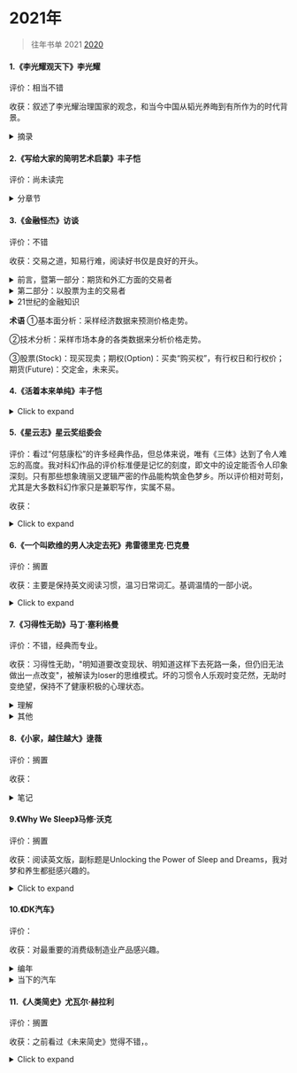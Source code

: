# 2021年

> 往年书单 2021 [2020](2020书单.html)



#### 1.《李光耀观天下》李光耀

评价：相当不错

收获：叙述了李光耀治理国家的观念，和当今中国从韬光养晦到有所作为的时代背景。

<details>
  <summary>摘录</summary>
  <pre>
  在中国的历史上，一个强大的中央政府意味着和平繁荣的国家。一个软弱的中央意味着紊乱，国家将无宁日。<br>
	中国的社会流动性是存在的，还不是一个高度分化(基因和教育机会)的国家，比如英国。在新加坡，由于迅速发展教育，正处于比预想要超前地达到这种危险的境地。<br>
	中国毕竟不是一个新的强国，而是一个已睡醒的巨人，一个正在复兴的古老强国。我相信中国的愿望，是要成为世界上最强大的国家。问题在于，是否相信中国再三的承诺，即它只寻求和平崛起，绝不称霸。但这并不意味着中国与别国发生争端时都只是让步，随着力量对比的变化，中国将有更多表达喜恶的自由。如前外长杨洁篪所说，凡是关系到中国的核心利益，中国必须坚持其主张。<br>
	李光耀看出了美国的霸权主义。美国靠近中国的海岸，在东海所进行的间谍活动，如果是中国对美国做，美国将无法忍受。因此你可以想象中国人的感受。当他们能做到时，中国人会说“我不会到你的太平洋海岸，谁给你到这里来的权利？”美国人会说不吗？最终，强权即公理。<br>
	为什么苹果手机不是在中国发明的？中国的知识产权法和企业制度目前还不能提供足够的奖励，去解放我们从历史上明确了解到的中国人民拥有的创造力。但是我乐观地认为，目前的中国领导层有足够的意志和能力，理智地处理这些国内的挑战。<br>
	但李光耀的文章会单纯化、掩饰美国行径的目的，这也可能是小国生存的智慧，作为美国的安全合作伙伴得到军购方面的好处也必须支持它。但他也认同中国的外交政策更明智：他们不认为改变别人的制度关他们的事。制度怎么样，他们就怎么样去面对，并尽量从中获取好处，而不把自己套牢。<br>
	新加坡是一个弹丸小国，资源很少，所以需要一个超凡的领导团队。所以李光耀不希望实行两党制，这样政府会平庸。并且希望高薪养廉，招揽顶尖的从政人才。现在的年轻一代的内阁部长顺应民意，进行部长减薪，李光耀觉得是不妥的。<br>
	这样顶尖人才只愿意当半个任期的部长，就当是国民服役。政府形同旋转门，既缺乏对事物课题的深入了解，又找不到从长远的角度思考问题的动力。
	</pre>
</details>



#### 2.《写给大家的简明艺术启蒙》丰子恺

评价：尚未读完

<details>
  <summary>分章节</summary>
  <b>慈悲的滋味</b><br>
	<b>美的情绪</b><br>
	<b>认识绘画</b><br>
	<b>认识建筑</b><br>
	<b>音乐入门</b><br>
</details>




#### 3.《金融怪杰》访谈

评价：不错

收获：交易之道，知易行难，阅读好书仅是良好的开头。

<details>
  <summary>前言，暨第一部分：期货和外汇方面的交易者</summary>
  <pre>
  	只要人心亘古不变，华尔街就不会有新鲜的事。<br>
	市场参与者的情绪对价格变动的影响巨大。并且这种影响几乎完全无法精确估量，更难以准确确定(乐观)泡沫或(悲观)恐慌会持续多久，正因为如此，战胜市场才有如此之难。<br>
	“有效市场假说”理论的谬误是严重的（该假说认为投资者不可能通过分析以往价格获得高于市场平均水平的超额利润)。作者通过采访和分析，得出市场交易与国际象棋比赛更相似，都会有技能出众和技能匮乏、平平的参与者。<br>
	只是市场上的交易是比国际象棋更为繁复的博弈。高手对市场动向能得出与众不同、更胜一筹的解读。<br>
	风险控制绝对是交易制胜的关键，无论对自己的观点和研判多么深信不疑、自信满满。也坚决不在单笔交易中孤注一掷。<br>
<b>迈克尔・马库斯</b>（期货）<br>
ⅰ 止损持盈<br>
	最重要的交易法则也许就是持盈和止损。这两者同样重要。如果你不能坚定持有盈利的头寸，那么你总的盈利将无法弥补止损形成的总亏损。
	你也必须按照自己的方式行事，只要所用方法是符合交易基本原理的，而且有自己的风格和方法(适合自身特点)，那么利会大于弊，得会大于失。
	截至访谈时的过去两年里，马库斯也开始交易股票，交易股票时，他会更耐心。<br>
ⅱ 交易态度<br>
	追随趋势必须具有耐心。
	交易是绝对私人的事，你必须做好自己的功课，必须独立分析和判断。<br>
ⅲ 分析<br>
  最好的交易应该是以下三方面都对你有利，也就是基本面、技术面以及市场的情况、基调。<br>
<b>布鲁斯・科夫纳</b>（外汇、期货）<br>
i 交易态度<br>
	预见世界发生的变化，洞察有别于当前的格局和形势；在压力下能保持理性，并且恪守交易纪律。<br>
	交易是少数赢家通吃的“零和游戏”，需要后天的刻苦努力。<br>
	降低交易规模、降低头寸规模、降低持仓规模，牢记风险管理。对于任何一个级别的交易者，“冲动交易”都是致命伤。<br>
ii 分析<br>
	有上千种难以理解、不为人知的市场机制、因素在主导市场，在新闻、消息正式公布之前，在小交易员收到消息前，这些机制、因素已对市场发挥了作用，产生了影响。所以科夫纳也常在价格发生突破后才作跟进，但要识别假突破，他的经验是：<br>
	<font color="red">价格在突破前，盘整时间越久，盘整区域越稳固，当价格突破时，就越没人能够理解其中缘由，此时跟进交易通常风险报酬比良好。</font><br>
	(他认为，市场中对价格运动的解释越少，价格运动的有效性，可信度越高。反之，越被投机客关注，信号越可能是虚假。)<br>
iii 经验
	大熊市的特性和牛市的特性截然不同，总在急速猛烈的下跌后出现快速的反弹。总之很难玩，反应速度不够就亏。<br>
<b>理查德・丹尼斯</b>（期货）<br>
i 交易态度<br>
	对交易的印象、认知不要和鸭子一样。鸭子只有足够年幼，你就可以教会它们把军舰当成自己的妈妈。许多交易者也有如此情结，关注让自己大赚的第一笔交易是做多还是做空。这些交易者可能因此成为长期的“死多头”或者“死空头”。<br>
	你必须把风险降到最小，要把<font color="red"><b>资金保留</b></font>到为数不多的、能短期赚大钱的时候再用。把资金投入次优的交易，你是承担不起的。如果你这么做，等到短期赚大钱的时机到来，你早已筋疲力尽，资金耗尽了。好钢一定要用在刀刃上。<br>
	个人注：能冷静地保留子弹。<br>
ii 分析<br>
	股票vs期货：与商品期货市场上的价格波动相比，个股价格的波动更近乎随机。我认为，每只股票的基本面信息是不够多的，不足以使股价形成充分、显著的趋势性运动，不足以使股价运动摆脱随机特性。商品期货品种的数量哪有股票数量那么多。<br>
<b>保罗・都铎・琼斯</b>（期货）<br>
i 交易态度<br>
	琼斯在交易上极具灵活性，在观点上保持充分的弹性，这点也是琼斯交易成功的基础和关键。他转变观点，改变看法的时点恰到好处，非常及时。<br>
	供参考：在某种程度上，要想成为一名优秀的交易者，你必须做个逆向交易者，与大多数人的观点保持相反。（个人注：就是寻找市场的顶部和底部，琼斯认为某个市场长期趋势和短期趋势不符，就会进场试错。）但这是琼斯的技能，也有交易者认为“吃鱼要吃中段”，寻顶抄底比较难。<br>
	永远不要过度交易，不要仓位过重。<font color="red">交易制胜的关键在于第一流的出色防守，而非第一流的出色进攻。</font><br>
ii 分析<br>
iii 关于华尔街<br>
	错觉：因为我们作为交易公司具有某些特别的知识，所以我们能交易得好，而我们交易得好，其他人就要受到伤害。<br>
	实际：我们交易得成功不是因为我们拥有别人所不具有的某些知识，而是因为我们能做好自己的交易功课。任何人都能通过自身的努力从芸芸众生中脱颖而出。<br>
<b>盖瑞・贝弗德</b>（期货）<br>
i 交易态度<br>
	不要过度交易。那意味着交易者必须做对许多次，才能弥补高昂的交易成本。<font color="red">交易者要伺机而动，耐心等待交易良机的到来。</font><br>
	要学会耐心、坚定持有赚钱的好品种，也乐于认错止损亏损的品种。<br>
<b>艾迪・塞柯塔</b>（期货）<br>
i 人物<br>
	他编制了许多电脑程序来进行交易和分析，在心理学方面也高度敏锐和深刻洞察，能见微知著。比如他发现施瓦格的手表拨快了几分钟，从而察觉、捕捉到他的一项基本性格特征。<br>
	塞柯塔在毗邻Lake Tahoe的家中的办公室交易、工作，这儿有着田园诗般的景致。<br>
ii 经验<br>
	利多出尽（也叫兑现）是利空，利空出尽是利多。在市场还只有朦胧信息的时候,主力资金已经根据政策动向将这个消息带来的上涨或者下跌动力消化掉了。“市场透支新闻消息，提取做出反应，令消息效应大打折扣”。<br>
	这是塞柯塔第一次败绩的经验，从此也对运行规律越来越着迷。<br>
	他的交易原则：
	• 截断亏损（止损）
	• 让利润奔跑（持盈）
	• 不下重注
	• 坚定不移地遵循交易法则
	• 知道何时该打破交易法则，形成新的法则<br>
iii 交易态度<br>
	看重：长期趋势 > 当前技术图表上的价格形态 > 挑选好的价位做多或沽空<br>
	直觉是重要的，但要区别“直觉”（潜意识的分析）和“空想”（情绪刺激和欲望），后者是危险、有害的。<br>
iv 持盈止损<br>
	看涨就会做多，而不是等到价格回撤。当做多时，设置的止损点如被击穿，塞柯塔立马就会了结多头头寸，进行止损，否则就将一路持有，直到价格突破我的止盈点，才了结出场。<font color="red">注：</font>止损点一般是根据单笔交易的亏损不超过交易账户净资产的比如5%。<br>
<b>拉里・海特</b>（期货）<br>
i 交易态度<br>
	重视风险。<br>
	用于生活开支的钱永远不可投入交易。<br>
	</pre>
</details>
<details>
  <summary>第二部分：以股票为主的交易者</summary>
  <pre>
  股票市场中做中长久期配置的交易者一般只看基本面，即是否在估值偏低的时候买到。并不关心短期走势，也就是不去判断趋势，做“左侧交易“。<br>
  中长久期一般做好公司、大公司————”船大抗风险“。运作良好的大型公司，产业周期越长，理论上越稳定。股价大起大落，但放到3、5年来看，其实很多公司的基本面没有发生任何变化。所谓的：<br>
  <font color="red">公司没动，动的是人心。</font> 一语道明价值投资和投机性交易之间的组合关系<br>  <b>迈克尔・斯坦哈特</b>（股票）<br>
  i 交易态度<br>
  他不用技术图表，但对基本面十分看重，充分全面地了解所交易的股票。<br>
  ii 操作<br>
  斯坦哈特的买卖也可以用“投资”形容，因为他大量的操作是，更长期地持有以及买卖的理由更为复杂。他会深刻分析基本面，希望形成他确信的，并且与市场普遍看法有所不同的观点，即与众不同的观点。<br>
  <font color="red">注：</font>比如，大家都觉得国产车没影响力的时候，伯克希尔·哈撒维投资比亚迪。<br>
  iii 对冲基金<br>
  初始的”对冲“概念是完全着重、强调选股能力的。比如你看好福特，看空通用，那么你可以做多福特，并同时做空通用，多空头寸的规模相等。<br>
  现在”对冲基金“一词已有些名不符实了。现在的对冲基金都是有限合伙制的，一般合伙人通常根据基金的业绩得到回报，在交易操作上比传统的基金管理者更具弹性和灵活性。<br>
  进入对冲基金领域的人，不是对冲理论的实践者，他们更感兴趣的是可以自己当老板，自己替自己打工。因为徒有其名，所以他们对”对冲“这个名字感到尴尬。而且”对冲“一词含有做空的意思，但进行做空交易会被扣上”反美“的帽子，好像你全力支持灾祸，可以从中做空获利。<br>
  斯坦哈特嘲讽道，所以这些对冲基金用”私人合伙公司“一词自称。<br>
  现在纯粹对冲交易的实践者较少的原因是，需要动用大量资金，需要对冲操作和研判，且其中很大部分的资金投入是无效、抵消的。<br>
  iv 对冲基金 VS 共同基金<br>
  绝大多数共同基金所采用的交易策略都是<font color="red">买入并持有</font>。买进低估值的公司，减少交易次数。<br>
  上世纪中叶最常见的操作建议就是买入股票，然后藏进地下室，忘记买进这回事，长期持有下去。<br>
  v 访谈评价<br>
  施瓦格发现许多杰出的交易者都具有这样一个特点：<font color="red">当他们察觉到胜算很大的交易机会时，他们愿意并且能够下重注，敢于重仓出击。</font><br>
<b>威廉・欧奈尔</b><br>
	i 选股<br>
  </pre>
</details>
<details>
  <summary>21世纪的金融知识</summary>
  <pre>
  1. 关于基金（公募：普通基金和ETF）
  https://www.youtube.com/watch?v=d_kJgwxhOJM
  │   基金
  │ 
  └───私募基金
  │   |
  │   |  概念：私底下募集，比如对冲基金，私募股权基金(PE)，风投基金(VC)；
  │   |  特点：比较玩得起，监管不用那么严格；我们一般也买不了
  │
  └───公募基金
  │   |  特点：监管更严格，因为其中有普通人的毕生储蓄甚至养老
  │   |   
  │   └───普通基金（共同基金/LOF）
  │   |   ｜ 费率：贵；主动型基金
  │   |
  │   |
      └───ETF（非常推荐）
          ｜ 费率：便宜；被动型基金
          ｜
          ｜ 追踪一个指数，相当于买了一个大盘；但玩法也多，比如加个杠杆、反向(做空)
          ｜ 有趣：肥胖型型ETF，弄了一堆和健康生活相关的股票
  <br>
  巴菲特在07年做过一个十年赌约，认为对冲基金跑不赢大盘指数。（思想很明确，主动型是拼不过被动型的）。
  结果十年后，果然应约的对手没有一支能跑赢大盘。学术界一直在探讨，一个专业人士管理真的是比随便扔骰子挑出来的好么？更何况它有那么高昂的手续费。
  但这个实验放在大A适用么？经济型里面有一个概念叫有效市场假说。
  有效市场假说：如果证券市场是有效的，那么价格就会反映到这个市面上所有的信息，不存在任何的不合理的定价或者套利空间。
  当然这只是一个假说，现实生活当中是不存在这种完美市场的。只是说看现在发展的这个经济体到底有多接近完美市场，越接近，主动型基金越没用。现在信息这么发达，数据挖掘、量化交易呀，靠主动选择股票来挖掘当中的价格不合理，是越来越难的。不过A股散户特别多，也不看年报财报，追涨杀跌的被割韭菜，市场不完善。市场没那么有效的时候，专业的投资者是可以通过信息差和专业性跑赢大盘的。
  </pre>
  <pre>
  比较好用的选股方式：
  1.中长线：查看研报，观察对未来两年市盈率的预期。
  2.短线：观察当天开盘的特大单、大单买入，如果实际价格反馈不一致，小单流出较大，可以入场。
  3.关于分单：比如卖单分单，是由机构将大单拆分为中小单卖出，掩人耳目。而买单分单，则是逐步建仓，也是机构防止大家看出来，降低买入的成本和风险。
  </pre>
</details>





**术语**
①基本面分析：采样经济数据来预测价格走势。

②技术分析：采样市场本身的各类数据来分析价格走势。

③股票(Stock)：现买现卖；期权(Option)：买卖“购买权”，有行权日和行权价；期货(Future)：交定金，未来买。



#### 4.《活着本来单纯》丰子恺
<details>
  <summary>Click to expand</summary>
  whatever
</details>



#### 5.《星云志》星云奖组委会

评价：看过“何慈康松”的许多经典作品，但总体来说，唯有《三体》达到了令人难忘的高度。我对科幻作品的评价标准便是记忆的刻度，即文中的设定能否令人印象深刻。只有那些想象瑰丽又逻辑严密的作品能构筑金色梦乡。所以评价相对苛刻，尤其是大多数科幻作家只是兼职写作，实属不易。

收获：

<details>
  <summary>Click to expand</summary>
  whatever
</details>



#### 6.《一个叫欧维的男人决定去死》弗雷德里克·巴克曼

评价：搁置

收获：主要是保持英文阅读习惯，温习日常词汇。基调温情的一部小说。

<details>
  <summary>Click to expand</summary>
  whatever
</details>



#### 7.《习得性无助》马丁·塞利格曼

评价：不错，经典而专业。

收获：习得性无助，"明知道要改变现状、明知道这样下去死路一条，但仍旧无法做出一点改变"，被解读为loser的思维模式。坏的习惯令人乐观时变茫然，无助时变绝望，保持不了健康积极的心理状态。

<details>
  <summary>理解</summary>
  <pre>
  <b>习得性无助理论</b><br>
  三个必要的成分组成：关联性、认知以及行为。<br>
  <b>来源：</b>习得性无助是由于后天所受到的非预期内的挫折太多，且没有磨练出解决问题的恰当方法，而慢慢对现实丧失抵抗。<br>
  <b>关联性：</b>指人的行为和他之后经历结果之间的客观关系。分为不可控性和可控性<br>
  <b>认知：</b>指人感知、解释和推测关联性的方式。感知可能正确也可能与事实不符。推测是使用感知和解释去形成一种对未来的预期。<br>
  例：如果他经历了一次他认为是由自己的愚蠢所导致的失败，那么当他遇到需要智慧的情境时，他会预期自己再次失败。<br>
  <b>行为：</b>指是由关联性以及此人对它的认知所致的可观察的结果。如主动或被动。无助理论认为，个体对未来无助的预期会带来其他结果：认知迟滞、低自尊、沮丧、失去进取心，免疫系统的改变，以及生理疾病。
	</pre>
</details>
<details>
  <summary>其他</summary>
  <pre>
  <b>损失厌恶</b>
  做法：做选择时，不要去想好处，专门想坏处。
  做选择时，多思考这件事对你的<b>坏处</b>是什么呢？
  比如，学习除了枯燥一点全是好处。游戏的坏处就太多了。
  只要想到这些你的大脑就会重新恢复理智。
  这个方法可以普适地应用于很多坏习惯。<br>
  <b>对于好习惯</b>
  1. 放大影响和感受
  2. 线下见面同好，比如跑步、读书。一个人走得快，两个人走得远。
	</pre>
</details>


#### 8.《小家，越住越大》逯薇

评价：搁置

收获：

<details>
  <summary>笔记</summary>
  <pre>
  <b>逯薇</b> 万科广深地区副总建筑师 <br>
  你如何对待家，家便如何对待你
  </pre>
</details>



#### 9.《Why We Sleep》马修·沃克

评价：搁置

收获：阅读英文版，副标题是Unlocking the Power of Sleep and Dreams，我对梦和养生都挺感兴趣的。

<details>
  <summary>Click to expand</summary>
  whatever
</details>


#### 10.《DK汽车》

评价：

收获：对最重要的消费级制造业产品感兴趣。

<details>
  <summary>编年</summary>
  <pre>
  <b>1920年以前的第一批汽车</b><br>
  <font color='red'>梅赛德斯（Mercedes）</font>的故事
  戴姆勒、梅赛德斯、奔驰都是源于人名。Benz是历史上最重要的汽车革新者，Daimler也是汽车工程师，他们开创了各自的汽车品牌。拥有市场占有权的某位经销商以小女儿的名字来命名戴姆勒旗下某款车型，诞生一个新的品牌名称——Mercedes。
  20世纪20年代的经济萧条重创德国，两家公司合并，成立戴姆勒-奔驰股份公司，生产的汽车冠以梅赛德斯-奔驰品牌。<br>
  <font color='red'>福特（Ford）</font>Model T通过高效生产线生产出来，使数百万计美国人变成有车族。<br>
  <font color='red'>凯迪拉克（Cadillac）</font>在底特律成立，源于18世纪底特律的法国创建者的名字。创始人亨利·利兰，他创造了凯迪拉克和林肯两种车型，被誉为美国汽车工业的“精密生产大师”。<br>
  劳斯莱斯银魅（Rolls-Royce Silver Ghost）这款车帮助劳斯莱斯获得了“世界上最好的汽车”称号，是“手工工艺对工业设计的全面胜利”。<br>
  <b>20世纪20年代</b><br>
  <font color='red'>布加迪（Bugatti）</font>的Type 35B是法国赛车的标志，赛场上的优胜者，它很美，兼顾技术与艺术。<br>
  <font color='red'>劳斯莱斯（Rolls-Royce）</font>银魅连同幻影系列一起增强了劳斯莱斯的美誉。
  70年代后经历了国家所有、被英国机械集团买下、被大众买下大部分资产（但忽视了名字使用权）、被宝马买下使用劳斯莱斯名字的权利。<br>
  <font color='red'>雷诺（Renault）</font>源于创始人在家里一间小工厂的捣鼓。起初只为自己做了一辆。其设计方面的才能都被竞技场上的光辉成就所印证。<br>
  <font color='red'>阿尔法罗密欧（Alfa Romeo）</font>，6C 1750（旅行车）是它生产的最好的汽车之一。<br>
  <b>20世纪30年代</b><br>
  大萧条后的经济车型。<br>
  20世纪30年代意大利汽车品牌（阿尔法罗密欧、玛莎拉蒂）在欧洲汽车比赛中独占鳌头，此时英、法的势头正在消退。然而，不久以后德国政府的投资使德国赛车的速度和性能得到大幅提升，让其他国家的赛车只能望之兴叹。<br>
  <font color='red'>雪佛兰（Chevrolet）</font>，源于人名。Chevrolet是汽车公司的机械师，他也爱好参与汽车比赛。在创造纪录后，他的名字为大家所熟知，进入顶级赛车手行列。通用汽车的创始人被股东逐出公司后，他选中Chevrolet作为合作伙伴，成立了雪佛兰汽车公司。该公司快速发展并且最终被通用汽车买下。1936年~1976年，雪佛兰都是销售量最好的汽车品牌。就在大家都认为雪佛兰永远不会犯错时，他的一款车型发生了很多事故，消费者们抱怨其明知缺陷还生产该车，投诉接踵而至。
  雪佛兰克尔维特发布于1953年，它是美国首款产品跑车，也是美国历史上最早的迄今为止仍然在生产的跑车。<br>
  跑车：既能在公路上驾驶又能在赛场上驰骋的车型。<br>
  <font color='red'>大众（Volkswagen）</font>的对置式发动机。希特勒命令生产平民汽车（Volks Wagen）。汽车工程师设计了一款发动机，用空气冷却代替了水冷却。当汽车生产在二战后恢复时，这款简单实用的发动机继续在世界范围内热卖。直到2003年停产。<br>
  流线型汽车：欧美的车型设计师和工程师们把注意力转移到了空气动力学及其在最高车速和稳定加速方面的潜能上。林肯（Lincoln）的Zephyr成为了美国空气动力学车身的领导者。<br>
  <font color='red'>宝马（BMW）</font>的故事<br>
  宝马开始是飞机发动机的制造商，后来转做摩托车，在后来做汽车。"他们有令人惊讶的能力生产...强动力可靠的发动机"。而其他很多汽车品牌起初是不制造发动机的。<br>
  <b>20世纪40年代</b><br>
  Jeep是由福特和威利斯生产出来的，用于美军战场上的人员运输。没有预料到Jeep将会在和平时期当做运动汽车使用。诸如此类，战时的运输车、越野车因为简单、耐用，在战后也大有市场。其中福特的F系列是小卡车中的佼佼者。<br>
  1946年，国际汽车大奖赛恢复。（后改名Formula One，方程式指一组所有参赛车辆都必须遵守的规则。F1与勒芒、WRC并称为全球三大汽车赛事）<br>
  到1949年，美国人对车的需求基本满足，生产商开始在外形上改进以求得竞争优势。<br>
  捷豹（Jaguar）的故事<br>
  捷豹XK直列六缸发动机是汽车史上标志性发动机之一。创始人是摩托车爱好者，起初是创建公司，设计优美外观的摩托车车斗。被看中后，为汽车公司制作车身，设计的车身触感更好更个性化，受汽车爱好者的追捧。水到渠成，进入汽车行业。福特投资捷豹，2008年将其与路虎一起卖给印度的Tata集团。<br>
  <font color='red'>大众甲壳虫（Volkswagen Beetle）</font>，甲壳虫是汽车历史上最让人感叹的成功案例，它源于希特勒的一个小项目。他命令杰出的机械工程师为德国人设计一款造价低廉的汽车。<br>
  <font color='red'>雪铁龙（Citroen）的故事</font><br>
  创始人Citroen是汽车工业先驱者之一。他很懂经商，一战时变成军火制造商，成为富翁。战后，从底盘生产商购和车身生产商那里购进底盘和车身，然后做“组装”，再加些昂贵汽车才有的项目。在埃菲尔铁塔打广告。意识到市场的巨大潜力，他不停地改进底盘和发动机，做出了许多创新。有次某个新技术却出现问题，虽然大部分问题很快修复了，但公司的名誉却受到了损失。Citroen慢慢陷入一个怪圈：不停发布新产品来打压竞争对手雷诺的声音，可最终带来却是1934年的破产。之后遭遇债权人米其林接管、创始人去世、法国政府施救、失去品牌独立性（竞争对手标致买下股票并增持至90%）等经历。<br>
  <b>20世纪50年代</b><br>
  战后的美国汽车设计呈现大胆与浮华之势，直到1960年温和派设计才到来。<br>
  <font color='red'>福特（Ford）的故事</font><br>
  第一个发明了批量生产技术的汽车生产商。从那以后，成长为全球汽车巨人。该品牌的优势是其明智的产品路线。设计主管领导创意车身设计，技术主管领导等级操控。新千年经济大萧条时期，它是唯一没有经过政府救助而生存下来的大型美国汽车生产商（不过卖了一些资产，比如卖给Tata集团的捷豹路虎）。2010年，福特是美国三大汽车生产商日子最好过的一个，并且此时它已经进入了新领域：电动汽车、混合动力汽车和替代燃料领域。<br>
  折篷式车身：二战以前，折篷车价格很低廉。然而50年代，折篷车成了高端汽车并且需求量很大。随着价格提升，折篷车也变得更加豪华和成熟。<br>
  <b>20世纪60年代</b><br>
  <b>20世纪70年代</b><br>
  <b>20世纪80年代</b><br>
  <b>20世纪90年代</b><br>
  <b>2000年以后</b><br>
  </pre>
</details>
<details>
  <summary>当下的汽车</summary>
  <pre>
  汽车之家的参数配置对比，十分详细有用，比如工信部综合油耗、行李箱容积。<br>
  <b>bba入门级</b><br>
  轿车好开，suv空间大方便搬家，得取舍。x2、gla、q3作为入门级，有点两边不靠，x1倒挺大。34c作为轿车，操控性比suv好点。注：34c，即宝马3系、奥迪A4L、奔驰C级。
  IIHS（美国公路安全保险协会）统计SUV死亡率比轿车低了大约50%。
  个人认为，如果不是经常跑高速，市内使用SUV更好，被动安全性更高。<br>
  <b>热销的SUV</b><br>
  X1/GLB/Q3/XT4/冒险家，就是5款最热门的豪华紧凑SUV。
  收藏了这篇中肯的<a href="https://zhuanlan.zhihu.com/p/258990612">文章</a>
  </pre>
</details>




#### 11.《人类简史》尤瓦尔·赫拉利

评价：搁置

收获：之前看过《未来简史》觉得不错，。

<details>
  <summary>Click to expand</summary>
  whatever
</details>
